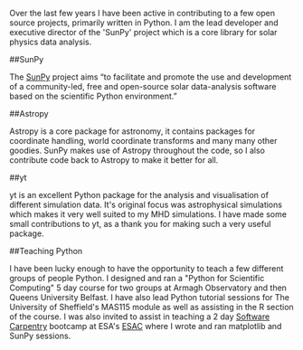 <!--
.. title: Programming Projects
.. slug: coding
.. date: 2014/02/09 00:08:05
.. tags:
.. link:
.. description:
.. type: text
-->

Over the last few years I have been active in contributing to a few open
source projects, primarily written in Python. I am the lead developer and
executive director of the 'SunPy' project which is a core library for solar
physics data analysis.

##SunPy

The [SunPy](http://sunpy.org) project aims &ldquo;to facilitate and promote the
use and development of a community-led, free and open-source solar
data-analysis software based on the scientific Python environment.&rdquo;

##Astropy

Astropy is a core package for astronomy, it contains packages for coordinate
handling, world coordinate transforms and many many other goodies.
SunPy makes use of Astropy throughout the code, so I also contribute code back
to Astropy to make it better for all.

##yt

yt is an excellent Python package for the analysis and visualisation of
different simulation data. It's original focus was astrophysical simulations
which makes it very well suited to my MHD simulations. I have made some small
contributions to yt, as a thank you for making such a very useful package.

##Teaching Python

I have been lucky enough to have the opportunity to teach a few different groups
of people Python. I designed and ran a "Python for Scientific Computing" 5 day
course for two groups at Armagh Observatory and then Queens University Belfast.
I have also lead Python tutorial sessions for The University of Sheffield's
MAS115 module as well as assisting in the R section of the course.
I was also invited to assist in teaching a 2 day [Software Carpentry](http://software-carpentry.org/)
bootcamp at ESA's [ESAC](http://www.esa.int/About_Us/ESAC) where I wrote and
ran matplotlib and SunPy sessions.
